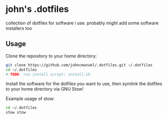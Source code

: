 # john's .dotfiles

collection of dotfiles for software i use. probably might add some software installers too

## Usage

Clone the repository to your home directory:

```bash
git clone https://github.com/johncmanuel/.dotfiles.git ~/.dotfiles
cd ~/.dotfiles
# TODO: run install script: install.sh
```

Install the software for the dotfiles you want to use, then symlink the dotfiles to your home directory via GNU Stow!

Example usage of stow:

```bash
cd ~/.dotfiles
stow stow
```
